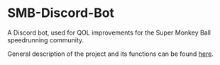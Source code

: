 # SMB-Discord-Bot

A Discord bot, used for QOL improvements for the Super Monkey Ball speedrunning community.

General description of the project and its functions can be found [here](https://pastebin.com/ACpWB2YC).

